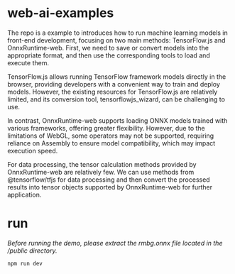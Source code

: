 # web-ai-examples
The repo is a example to introduces how to run machine learning models in front-end development, focusing on two main methods: TensorFlow.js and OnnxRuntime-web. First, we need to save or convert models into the appropriate format, and then use the corresponding tools to load and execute them.    

TensorFlow.js allows running TensorFlow framework models directly in the browser, providing developers with a convenient way to train and deploy models. However, the existing resources for TensorFlow.js are relatively limited, and its conversion tool, tensorflowjs_wizard, can be challenging to use.    

In contrast, OnnxRuntime-web supports loading ONNX models trained with various frameworks, offering greater flexibility. However, due to the limitations of WebGL, some operators may not be supported, requiring reliance on Assembly to ensure model compatibility, which may impact execution speed.     

For data processing, the tensor calculation methods provided by OnnxRuntime-web are relatively few. We can use methods from @tensorflow/tfjs for data processing and then convert the processed results into tensor objects supported by OnnxRuntime-web for further application.


# run

*Before running the demo, please extract the rmbg.onnx file located in the /public directory.*

```
npm run dev
```
